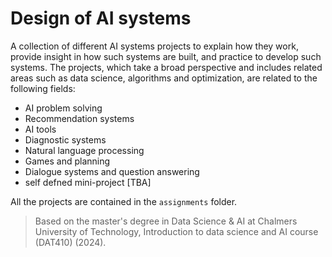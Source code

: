 # Design of AI systems
A collection of different AI systems projects to explain how they work, provide insight in how such systems are built, and practice to develop such systems. The projects, which take a broad perspective and includes related areas such as data science, algorithms and optimization, are related to the following fields:
- AI problem solving
- Recommendation systems
- AI tools
- Diagnostic systems
- Natural language processing
- Games and planning
- Dialogue systems and question answering
- self defned mini-project [TBA]

All the projects are contained in the `assignments` folder.
 
> Based on the master's degree in Data Science & AI at Chalmers University of Technology, Introduction to data science and AI course (DAT410) (2024).
